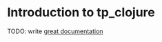 # Introduction to tp_clojure

TODO: write [great documentation](http://jacobian.org/writing/what-to-write/)
